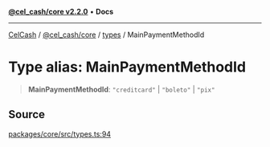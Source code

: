 [**@cel_cash/core v2.2.0**](../../README.md) • **Docs**

***

[CelCash](../../../../packages.md) / [@cel\_cash/core](../../README.md) / [types](../README.md) / MainPaymentMethodId

# Type alias: MainPaymentMethodId

> **MainPaymentMethodId**: `"creditcard"` \| `"boleto"` \| `"pix"`

## Source

[packages/core/src/types.ts:94](https://github.com/Pyxlab/celcash/blob/b57c7034bd65dcd5b083f272f9cfe6cc4ff73f7b/packages/core/src/types.ts#L94)

